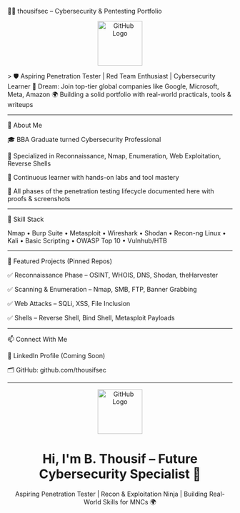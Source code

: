 🧑‍💻 thousifsec – Cybersecurity & Pentesting Portfolio

<p align="center">
  <img src="https://github.githubassets.com/images/modules/logos_page/GitHub-Mark.png" width="100" alt="GitHub Logo"/>
</p>> 🛡️ Aspiring Penetration Tester | Red Team Enthusiast | Cybersecurity Learner
🎯 Dream: Join top-tier global companies like Google, Microsoft, Meta, Amazon
🌍 Building a solid portfolio with real-world practicals, tools & writeups



---

🚀 About Me

🎓 BBA Graduate turned Cybersecurity Professional

🔐 Specialized in Reconnaissance, Nmap, Enumeration, Web Exploitation, Reverse Shells

🧠 Continuous learner with hands-on labs and tool mastery

📁 All phases of the penetration testing lifecycle documented here with proofs & screenshots



---

🧰 Skill Stack

Nmap • Burp Suite • Metasploit • Wireshark • Shodan • Recon-ng
Linux • Kali • Basic Scripting • OWASP Top 10 • Vulnhub/HTB


---
📌 Featured Projects (Pinned Repos)

✅ Reconnaissance Phase – OSINT, WHOIS, DNS, Shodan, theHarvester

✅ Scanning & Enumeration – Nmap, SMB, FTP, Banner Grabbing

✅ Web Attacks – SQLi, XSS, File Inclusion

✅ Shells – Reverse Shell, Bind Shell, Metasploit Payloads



---

📫 Connect With Me

🔗 LinkedIn Profile (Coming Soon)

🗂️ GitHub: github.com/thousifsec



---
<p align="center">
  <img src="https://github.githubassets.com/images/modules/logos_page/GitHub-Mark.png" width="100" alt="GitHub Logo"/>
</p>

<h1 align="center">Hi, I'm B. Thousif – Future Cybersecurity Specialist 🔐</h1>
<p align="center">Aspiring Penetration Tester | Recon & Exploitation Ninja | Building Real-World Skills for MNCs 🌍</p>

